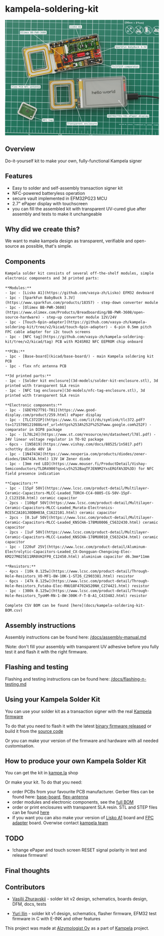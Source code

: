 # kampela-soldering-kit

![kampela-soldering-kit title image](images/title-image.png)

## Overview

Do-it-yourself kit to make your own, fully-functional Kampela signer

## Features
- Easy to solder and self-assembly transaction signer kit
- NFC-powered batteryless operation
- secure vault implemented in EFM32PG23 MCU
- 2.7" ePaper display with touchscreen
- you can fill the assembled kit with transparent UV-cured glue after assembly and tests to make it unchangeable

## Why did we create this?

We want to make kampela design as transparent, verifiable and open-source as possible, that's simple.

## Components

	Kampela solder kit consists of several off-the-shelf modules, simple electronic components and 3d printed parts:

	**Modules:**
	- 1pc - [Lisko A1](https://github.com/vasya-zh/Lisko) EFM32 devboard
	- 1pc - [SparkFun BabyBuck 3.3V](https://www.sparkfun.com/products/18357) - step-down converter module 
	- 1pc - [Olimex BB-PWR-3608](https://www.olimex.com/Products/Breadboarding/BB-PWR-3608/open-source-hardware) - step-up converter module 12V/24V
	- 1pc - [Touch-6pin-adapter](https://github.com/vasya-zh/kampela-soldering-kit/tree/v2/kicad/touch-6pin-adapter) - 6-pin 0.5mm pitch FPC cable adapter for i2c touch screens
	- 1pc - [NFC tag](https://github.com/vasya-zh/kampela-soldering-kit/tree/v2/kicad/tag) PCB with M24SR02 NFC EEPROM chip onboard

	**PCBs:**
	- 1pc - [Base-board](kicad/base-board/) - main Kampela soldering kit PCB
	- 1pc - flex nfc antenna PCB

	**3d printed parts:**
	- 1pc - [Solder kit enclosure](3d-models/solder-kit-enclosure.stl), 3d printed with transparent SLA resin
	- 1pc - [NFC tag enclosure](3d-models/nfc-tag-enclosure.stl), 3d printed with transparent SLA resin

	**Electronic components:**
	- 1pc - [GDEY027T91-T01](https://www.good-display.com/product/259.html) ePaper display
	- 1pc - [TLC372IP](https://www.ti.com/lit/ds/symlink/tlc372.pdf?ts=1715700121988&ref_url=https%253A%252F%252Fwww.google.com%252F) - comparator in DIP8 package
	- 1pc - [L78L24](https://www.st.com/resource/en/datasheet/l78l.pdf) - 24V linear voltage regulator in TO-92 package 
	- 6pcs - [1N5819](https://www.vishay.com/docs/88525/1n5817.pdf) schottky diode 40V 1A
	- 1pc - [1N4743A](https://www.nexperia.com/products/diodes/zener-diodes/1N4743A.html) 13V 1W Zener diode
	- 1pc - [3mm red LED](https://www.mouser.fi/ProductDetail/Vishay-Semiconductors/TLDR4900?qs=Lv5%252BaqTFJEN9M2YxsERGfA%3D%3D) for NFC field presence indication 

	**Capacitors:**
	- 1pc - [15pF 50V](https://www.lcsc.com/product-detail/Multilayer-Ceramic-Capacitors-MLCC-Leaded_TORCH-CC4-0805-CG-50V-15pF-J_C123158.html) ceramic capacitor
	- 2pcs - [100pF 50V](https://www.lcsc.com/product-detail/Multilayer-Ceramic-Capacitors-MLCC-Leaded_Murata-Electronics-RCE5C2A101J0DBH03A_C1622101.html) ceramic capacitor
	- 2pcs - [0.1uF 50V](https://www.lcsc.com/product-detail/Multilayer-Ceramic-Capacitors-MLCC-Leaded_KNSCHA-178MU0006_C5632430.html) ceramic capacitor
	- 2pcs - [1uF 50V](https://www.lcsc.com/product-detail/Multilayer-Ceramic-Capacitors-MLCC-Leaded_KNSCHA-178MU0010_C5632434.html) ceramic capacitor
	- 1pc - [220uF 25V](https://www.lcsc.com/product-detail/Aluminum-Electrolytic-Capacitors-Leaded_CX-Dongguan-Chengxing-Elec-KM227M025E11RR0VH2FP0_C12450.html) aluminium capacitor d6.3mm*11mm

	**Resistors:**
	- 4pcs - [10k 0.125w](https://www.lcsc.com/product-detail/Through-Hole-Resistors_VO-MF1-8W-10K-1-ST26_C2903381.html) resistor
	- 6pcs - [47k 0.125w](https://www.lcsc.com/product-detail/Through-Hole-Resistors_Futaba-Elec-RNU18F4702A520NH_C274421.html) resistor
	- 1pc - [300k 0.125w](https://www.lcsc.com/product-detail/Through-Hole-Resistors_TyoHM-RN-1-8W-300K-F-T-B-A1_C433482.html) resistor

	Complete CSV BOM can be found [here](docs/kampela-soldering-kit-BOM.csv)

## Assembly instructions

Assembly instructions can be found here: [/docs/assembly-manual.md](docs/assembly-manual.md)

!Note: don't fill your assembly with transparent UV adhesive before you fully test it and flash it with the right firmware.  

## Flashing and testing

Flashing and testing instructions can be found here: [/docs/flashing-n-testing.md](docs/flashing-n-testing.md)

## Using your Kampela Solder Kit

You can use your solder kit as a transaction signer with the real [Kampela firmware](https://github.com/Kalapaja/kampela-firmware)

To do that you need to flash it with the latest [binary firmware released](https://github.com/Kalapaja/kampela-firmware/tags) or build it from the [source code](https://github.com/Kalapaja/kampela-firmware)

Or you can make your version of the firmware and hardware with all needed customisation.

## How to produce your own Kampela Solder Kit

You can get the kit in [kampe.la](https://kampe.la) shop

Or make your kit. To do that you need:
- order PCBs from your favourite PCB manufacturer. Gerber files can be found here: [base-board](https://github.com/vasya-zh/kampela-soldering-kit/tree/v2/kicad/base-board/production), [flex-antenna](https://github.com/vasya-zh/kampela-soldering-kit/tree/v2/kicad/flex-coil8/production)
- order modules and electronic components, see the [full BOM](docs/kampela-soldering-kit-BOM.csv)
- order or print enclosures with transparent SLA resin. STL and STEP files can be found [here](3d-models/)
- if you want you can also make your version of [Lisko A1](https://github.com/vasya-zh/Lisko) board and [FPC adapter](https://github.com/vasya-zh/kampela-soldering-kit/tree/v2/kicad/touch-6pin-adapter) board. Overwise contact [kampela team](https://kampe.la)

## TODO
- !change ePaper and touch screen RESET signal polarity in test and release firmware! 

## Final thoughts

## Contributors

- [Vasilii Zhuravskii](https://github.com/vasya-zh) - solder kit v2 design, schematics, boards design, DFM, docs, tests

- [Yuri Ilin](https://www.youtube.com/@katsuk) - solder kit v1 design, schematics, flasher firmware, EFM32 test firmware in C with E-INK and other features

This project was made at [Alzymologist Oy](https://github.com/alzymologist) as a part of [Kampela](https://kampe.la) project.
